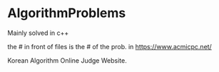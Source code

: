 # AlgorithmProblems
Mainly solved in c++

the # in front of files is the # of the prob. in 
https://www.acmicpc.net/

Korean Algorithm Online Judge Website.
